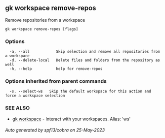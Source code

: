 ## gk workspace remove-repos

Remove repositories from a workspace

```
gk workspace remove-repos [flags]
```

### Options

```
  -a, --all            Skip selection and remove all repositories from a workspace
  -d, --delete-local   Delete files and folders from the repository as well
  -h, --help           help for remove-repos
```

### Options inherited from parent commands

```
  -s, --select-ws   Skip the default workspace for this action and force a workspace selection
```

### SEE ALSO

* [gk workspace](gk_workspace.md)	 - Interact with your workspaces. Alias: 'ws'

###### Auto generated by spf13/cobra on 25-May-2023
